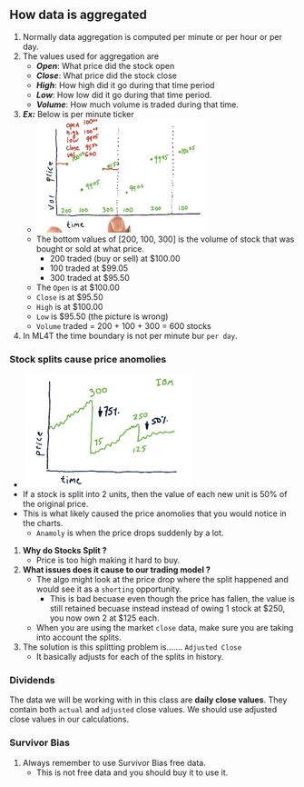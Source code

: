 <style>
    img{
        width:300px;
        height:200px;
    }
</style>

## How data is aggregated

1. Normally data aggregation is computed per minute or per hour or per day.
2. The values used for aggregation are
    - ***Open***: What price did the stock open
    - ***Close***: What price did the stock close
    - ***High***: How high did it go during that time period
    - ***Low***: How low did it go during that time period.
    - ***Volume***: How much volume is traded during that time.
3. ***Ex:*** Below is per minute ticker <br>
    - ![Alt text](image.png)
    - The bottom values of [200, 100, 300] is the volume of stock that was bought or sold at what price.
        - 200 traded (buy or sell) at $100.00
        - 100 traded at $99.05
        - 300 traded at $95.50
    - The `Open` is at $100.00
    - `Close` is at $95.50
    - `High` is at $100.00
    - `Low` is $95.50 (the picture is wrong)
    - `Volume` traded = 200 + 100 + 300 = 600 stocks
4. In ML4T the time boundary is not per minute bur `per day`.

### Stock splits cause price anomolies
- ![Alt text](image-1.png)
- If a stock is split into 2 units, then the value of each new unit is 50% of the original price.
- This is what likely caused the price anomolies that you would notice in the charts.
    - `Anamoly` is when the price drops suddenly by a lot.
1. **Why do Stocks Split ?**
    - Price is too high making it hard to buy.
2. **What issues does it cause to our trading model ?**
    - The algo might look at the price drop where the split happened and would see it as a `shorting` opportunity.
        - This is bad becuase even though the price has fallen, the value is still retained becuase instead instead of owing 1 stock at $250, you now own 2 at $125 each.
    - When you are using the market `close` data, make sure you are taking into account the splits.
3. The solution is this splitting problem is....... `Adjusted Close`
    - It basically adjusts for each of the splits in history.

### Dividends
The data we will be working with in this class are **daily close values**. They contain both `actual` and `adjusted` close values. We should use adjusted close values in our calculations.

### Survivor Bias
1. Always remember to use Survivor Bias free data.
    - This is not free data and you should buy it to use it.